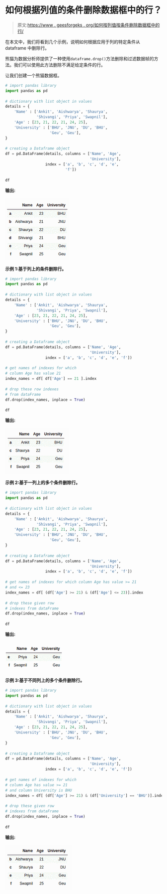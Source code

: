 # 如何根据列值的条件删除数据框中的行？

> 原文:[https://www . geesforgeks . org/如何按列值按条件删除数据框中的行/](https://www.geeksforgeeks.org/how-to-drop-rows-in-dataframe-by-conditions-on-column-values/)

在本文中，我们将看到几个示例，说明如何根据应用于列的特定条件从 dataframe 中删除行。

熊猫为数据分析师提供了一种使用`dataframe.drop()`方法删除和过滤数据帧的方法。我们可以使用此方法删除不满足给定条件的行。

让我们创建一个熊猫数据框。

```py
# import pandas library
import pandas as pd

# dictionary with list object in values
details = {
    'Name' : ['Ankit', 'Aishwarya', 'Shaurya',
              'Shivangi', 'Priya', 'Swapnil'],
    'Age' : [23, 21, 22, 21, 24, 25],
    'University' : ['BHU', 'JNU', 'DU', 'BHU', 
                    'Geu', 'Geu'],
}

# creating a Dataframe object 
df = pd.DataFrame(details, columns = ['Name', 'Age',
                                      'University'],
                  index = ['a', 'b', 'c', 'd', 'e',
                           'f'])

df
```

**输出:**

![python-pandas-drop-rows-1](img/919762d6d874fb3414d876d22ffd0c21.png)

**示例 1:基于列上的条件删除行。**

```py
# import pandas library
import pandas as pd

# dictionary with list object in values
details = {
    'Name' : ['Ankit', 'Aishwarya', 'Shaurya',
              'Shivangi', 'Priya', 'Swapnil'],
    'Age' : [23, 21, 22, 21, 24, 25],
    'University' : ['BHU', 'JNU', 'DU', 'BHU', 
                    'Geu', 'Geu'],
}

# creating a Dataframe object 
df = pd.DataFrame(details, columns = ['Name', 'Age',
                                      'University'],
                  index = ['a', 'b', 'c', 'd', 'e', 'f'])

# get names of indexes for which
# column Age has value 21
index_names = df[ df['Age'] == 21 ].index

# drop these row indexes
# from dataFrame
df.drop(index_names, inplace = True)

df
```

**输出:**

![python-pandas-drop-rows-2](img/2c23df343aab1ed44485b4b868c1f32f.png)

**示例 2:基于一列上的多个条件删除行。**

```py
# import pandas library
import pandas as pd

# dictionary with list object in values
details = {
    'Name' : ['Ankit', 'Aishwarya', 'Shaurya', 
              'Shivangi', 'Priya', 'Swapnil'],
    'Age' : [23, 21, 22, 21, 24, 25],
    'University' : ['BHU', 'JNU', 'DU', 'BHU',
                    'Geu', 'Geu'],
}

# creating a Dataframe object 
df = pd.DataFrame(details, columns = ['Name', 'Age',
                                      'University'],
                  index = ['a', 'b', 'c', 'd', 'e', 'f'])

# get names of indexes for which column Age has value >= 21
# and <= 23
index_names = df[ (df['Age'] >= 21) & (df['Age'] <= 23)].index

# drop these given row
# indexes from dataFrame
df.drop(index_names, inplace = True)

df
```

**输出:**

![python-pandas-drop-rows-3](img/2c8bbb211620c66ad612bead542a2d2d.png)

**示例 3:基于不同列上的多个条件删除行。**

```py
# import pandas library
import pandas as pd

# dictionary with list object in values
details = {
    'Name' : ['Ankit', 'Aishwarya', 'Shaurya',
              'Shivangi', 'Priya', 'Swapnil'],
    'Age' : [23, 21, 22, 21, 24, 25],
    'University' : ['BHU', 'JNU', 'DU', 'BHU', 
                    'Geu', 'Geu'],
}

# creating a Dataframe object 
df = pd.DataFrame(details, columns = ['Name', 'Age',
                                      'University'],
                  index = ['a', 'b', 'c', 'd', 'e', 'f'])

# get names of indexes for which
# column Age has value >= 21
# and column University is BHU
index_names = df[ (df['Age'] >= 21) & (df['University'] == 'BHU')].index

# drop these given row
# indexes from dataFrame
df.drop(index_names, inplace = True)

df
```

**输出:**

![python-pandas-drop-rwos-51](img/f1028c9668320e11be0adcc6d50bc742.png)